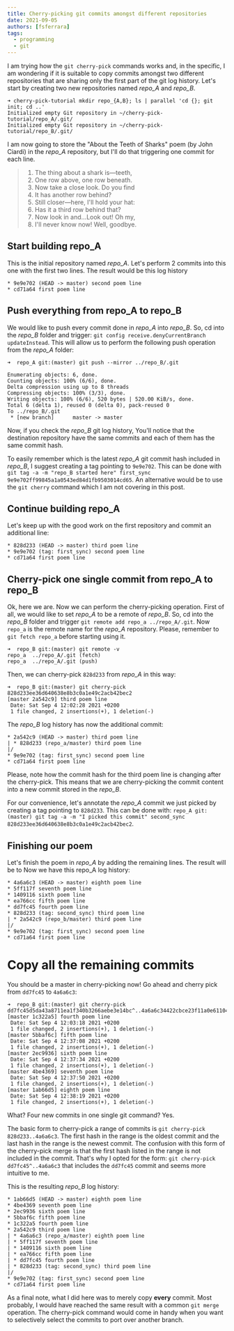 ```yaml
---
title: Cherry-picking git commits amongst different repositories
date: 2021-09-05
authors: [fsferrara]
tags:
  - programming
  - git
---
```

I am trying how the `git cherry-pick` commands works and, in the specific, I am wondering if it is suitable to copy commits amongst two different repositories that are sharing only the first part of the git log history. Let's start by creating two new repositories named *repo_A* and *repo_B*.

<!-- truncate -->

```
➜ cherry-pick-tutorial mkdir repo_{A,B}; ls | parallel 'cd {}; git init; cd ..'
Initialized empty Git repository in ~/cherry-pick-tutorial/repo_A/.git/
Initialized empty Git repository in ~/cherry-pick-tutorial/repo_B/.git/
```

I am now going to store the "About the Teeth of Sharks" poem (by John Ciardi) in the *repo_A* repository, but I'll do that triggering one commit for each line.

> 1. The thing about a shark is—teeth,
> 2. One row above, one row beneath.
> 3. Now take a close look. Do you find
> 4. It has another row behind?
> 5. Still closer—here, I'll hold your hat:
> 6. Has it a third row behind that?
> 7. Now look in and...Look out! Oh my,
> 8. I'll never know now! Well, goodbye.


## Start building repo_A

This is the initial repository named *repo_A*. Let's perform 2 commits into this one with the first two lines. The result would be this log history

```
* 9e9e702 (HEAD -> master) second poem line
* cd71a64 first poem line
```

## Push everything from repo_A to repo_B

We would like to push every commit done in *repo_A* into *repo_B*. So, cd into the *repo_B* folder and trigger: `git config receive.denyCurrentBranch updateInstead`. This will allow us to perform the following push operation from the *repo_A* folder:

```
➜  repo_A git:(master) git push --mirror ../repo_B/.git

Enumerating objects: 6, done.
Counting objects: 100% (6/6), done.
Delta compression using up to 8 threads
Compressing objects: 100% (3/3), done.
Writing objects: 100% (6/6), 520 bytes | 520.00 KiB/s, done.
Total 6 (delta 1), reused 0 (delta 0), pack-reused 0
To ../repo_B/.git
 * [new branch]      master -> master
```

Now, if you check the *repo_B* git log history, You'll notice that the destination repository have the same commits and each of them has the same commit hash.

To easily remember which is the latest *repo_A* git commit hash included in *repo_B*, I suggest creating a tag pointing to `9e9e702`. This can be done with `git tag -a -m "repo_B started here" first_sync 9e9e702ff99845a1a0543ed84d1fb9503014cd65`.
An alternative would be to use the `git cherry` command which I am not covering in this post.


## Continue building repo_A

Let's keep up with the good work on the first repository and commit an additional line:

```
* 828d233 (HEAD -> master) third poem line
* 9e9e702 (tag: first_sync) second poem line
* cd71a64 first poem line
```

## Cherry-pick one single commit from repo_A to repo_B

Ok, here we are. Now we can perform the cherry-picking operation. First of all, we would like to set *repo_A* to be a remote of *repo_B*. So, cd into the *repo_B* folder and trigger `git remote add repo_a ../repo_A/.git`. Now `repo_a` is the remote name for the *repo_A* repository. Please, remember to `git fetch repo_a` before starting using it.

```
➜  repo_B git:(master) git remote -v                       
repo_a	../repo_A/.git (fetch)
repo_a	../repo_A/.git (push)
```

Then, we can cherry-pick `828d233` from *repo_A* in this way:

```
➜  repo_B git:(master) git cherry-pick 828d233ee36d640638e8b3c0a1e49c2acb42bec2
[master 2a542c9] third poem line
 Date: Sat Sep 4 12:02:28 2021 +0200
 1 file changed, 2 insertions(+), 1 deletion(-)
```

The *repo_B* log history has now the additional commit:

```
* 2a542c9 (HEAD -> master) third poem line
| * 828d233 (repo_a/master) third poem line
|/  
* 9e9e702 (tag: first_sync) second poem line
* cd71a64 first poem line
```

Please, note how the commit hash for the third poem line is changing after the cherry-pick. This means that we are cherry-picking the commit content into a new commit stored in the *repo_B*.

For our convenience, let's annotate the *repo_A* commit we just picked by creating a tag pointing to `828d233`. This can be done with: `repo_A git:(master) git tag -a -m "I picked this commit" second_sync 828d233ee36d640638e8b3c0a1e49c2acb42bec2`.

## Finishing our poem

Let's finish the poem in *repo_A* by adding the remaining lines. The result will be to Now we have this repo_A log history:

```
* 4a6a6c3 (HEAD -> master) eighth poem line
* 5ff117f seventh poem line
* 1409116 sixth poem line
* ea766cc fifth poem line
* dd7fc45 fourth poem line
* 828d233 (tag: second_sync) third poem line
| * 2a542c9 (repo_b/master) third poem line
|/  
* 9e9e702 (tag: first_sync) second poem line
* cd71a64 first poem line
```

# Copy all the remaining commits

You should be a master in cherry-picking now! Go ahead and cherry pick from `dd7fc45` to `4a6a6c3`:

```
➜  repo_B git:(master) git cherry-pick dd7fc45d5da43a8711ea1f340b3266aebe3e14bc^..4a6a6c34422cbce23f11a0e61104608de357a170
[master 1c322a5] fourth poem line
 Date: Sat Sep 4 12:03:18 2021 +0200
 1 file changed, 2 insertions(+), 1 deletion(-)
[master 5bbaf6c] fifth poem line
 Date: Sat Sep 4 12:37:08 2021 +0200
 1 file changed, 2 insertions(+), 1 deletion(-)
[master 2ec9936] sixth poem line
 Date: Sat Sep 4 12:37:34 2021 +0200
 1 file changed, 2 insertions(+), 1 deletion(-)
[master 4be4369] seventh poem line
 Date: Sat Sep 4 12:37:50 2021 +0200
 1 file changed, 2 insertions(+), 1 deletion(-)
[master 1ab66d5] eighth poem line
 Date: Sat Sep 4 12:38:19 2021 +0200
 1 file changed, 2 insertions(+), 1 deletion(-)
```

What? Four new commits in one single git command? Yes.

The basic form to cherry-pick a range of commits is `git cherry-pick 828d233..4a6a6c3`. The first hash in the range is the oldest commit and the last hash in the range is the newest commit. The confusion with this form of the cherry-pick merge is that the first hash listed in the range is not included in the commit. That's why I opted for the form: `git cherry-pick dd7fc45^..4a6a6c3` that includes the `dd7fc45` commit and seems more intuitive to me.

This is the resulting *repo_B* log history:

```
* 1ab66d5 (HEAD -> master) eighth poem line
* 4be4369 seventh poem line
* 2ec9936 sixth poem line
* 5bbaf6c fifth poem line
* 1c322a5 fourth poem line
* 2a542c9 third poem line
| * 4a6a6c3 (repo_a/master) eighth poem line
| * 5ff117f seventh poem line
| * 1409116 sixth poem line
| * ea766cc fifth poem line
| * dd7fc45 fourth poem line
| * 828d233 (tag: second_sync) third poem line
|/  
* 9e9e702 (tag: first_sync) second poem line
* cd71a64 first poem line
```

As a final note, what I did here was to merely copy **every** commit. Most probably, I would have reached the same result with a common `git merge` operation. The cherry-pick command would come in handy when you want to selectively select the commits to port over another branch.
